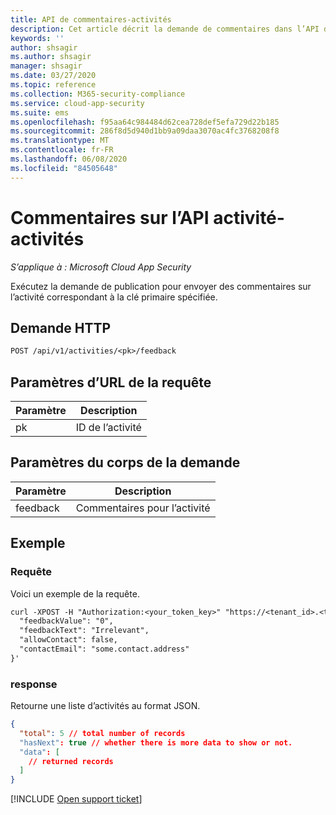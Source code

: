 ```yaml
---
title: API de commentaires-activités
description: Cet article décrit la demande de commentaires dans l’API des activités de Cloud App Security.
keywords: ''
author: shsagir
ms.author: shsagir
manager: shsagir
ms.date: 03/27/2020
ms.topic: reference
ms.collection: M365-security-compliance
ms.service: cloud-app-security
ms.suite: ems
ms.openlocfilehash: f95aa64c984484d62cea728def5efa729d22b185
ms.sourcegitcommit: 286f8d5d940d1bb9a09daa3070ac4fc3768208f8
ms.translationtype: MT
ms.contentlocale: fr-FR
ms.lasthandoff: 06/08/2020
ms.locfileid: "84505648"
---
```

# <a name="feedback-on-activity---activities-api"></a>Commentaires sur l’API activité-activités

*S’applique à : Microsoft Cloud App Security*

Exécutez la demande de publication pour envoyer des commentaires sur l’activité correspondant à la clé primaire spécifiée.

## <a name="http-request"></a>Demande HTTP

```rest
POST /api/v1/activities/<pk>/feedback
```

## <a name="request-url-parameters"></a>Paramètres d’URL de la requête

| Paramètre | Description |
| --- | --- |
| pk | ID de l’activité |

## <a name="request-body-parameters"></a>Paramètres du corps de la demande

| Paramètre | Description |
| --- | --- |
| feedback | Commentaires pour l’activité |

## <a name="example"></a>Exemple

### <a name="request"></a>Requête

Voici un exemple de la requête.

```rest
curl -XPOST -H "Authorization:<your_token_key>" "https://<tenant_id>.<tenant_region>.contoso.com/api/v1/activities/<pk>/feedback" -d '{
  "feedbackValue": "0",
  "feedbackText": "Irrelevant",
  "allowContact": false,
  "contactEmail": "some.contact.address"
}'
```

### <a name="response"></a>response

Retourne une liste d’activités au format JSON.

```json
{
  "total": 5 // total number of records
  "hasNext": true // whether there is more data to show or not.
  "data": [
    // returned records
  ]
}
```

[!INCLUDE [Open support ticket](includes/support.md)]
